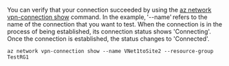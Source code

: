 You can verify that your connection succeeded by using the [az network vpn-connection show](https://docs.microsoft.com/cli/azure/network/vpn-connection#show) command. In the example, '--name' refers to the name of the connection that you want to test. When the connection is in the process of being established, its connection status shows 'Connecting'. Once the connection is established, the status changes to 'Connected'.

```azurecli
az network vpn-connection show --name VNet1toSite2 --resource-group TestRG1
```
